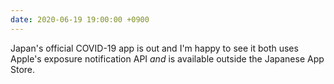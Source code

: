 ```yaml
---
date: 2020-06-19 19:00:00 +0900
---
```


Japan's official COVID-19 app is out and I'm happy to see it both uses Apple's exposure notification API _and_ is available outside the Japanese App Store.
